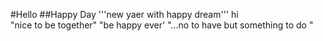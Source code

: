 #Hello
##Happy Day
'''new yaer with happy dream'''
       hi		
"nice to be together"
     "be happy ever'
"...no to have but something to do "
